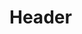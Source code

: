 <!-- TITLE: Tipologia Producte -->
<!-- SUBTITLE: A quick summary of Tipologia Producte -->

# Header